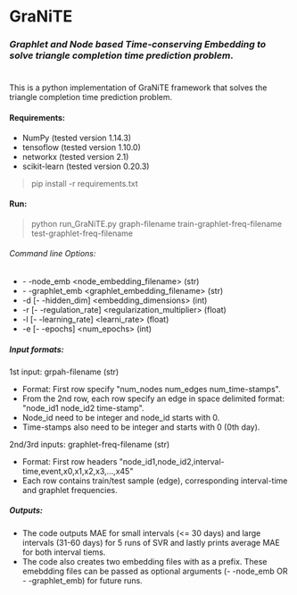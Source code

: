 # GraNiTE 

### *Graphlet and Node based Time-conserving Embedding to solve triangle completion time prediction problem*.
#
#
This is a python implementation of GraNiTE framework that solves the triangle completion time prediction problem.

#### Requirements: 
- NumPy (tested version 1.14.3)
- tensoflow (tested version 1.10.0) 
- networkx (tested version 2.1) 
- scikit-learn (tested version 0.20.3)
> pip install -r requirements.txt

#### Run:

> python run_GraNiTE.py graph-filename train-graphlet-freq-filename test-graphlet-freq-filename 

###### Command line Options:
- \- \-node_emb <node_embedding_filename> (str) 
- \- \-graphlet_emb <graphlet_embedding_filename> (str)
- \-d [\- \-hidden_dim] <embedding_dimensions> (int)
- \-r [\- \-regulation_rate] <regularization_multiplier> (float)
- \-l [\- \-learning_rate] <learni_rate> (float)
- \-e [\- \-epochs] <num_epochs> (int)



##### Input formats:
1st input: grpah-filename (str)
 - Format: First row specify "num_nodes num_edges num_time-stamps". 
 - From the 2nd row, each row specify an edge in space delimited format: "node_id1 node_id2 time-stamp".
 - Node_id need to be integer and node_id starts with 0.
 - Time-stamps also need to be integer and starts with 0 (0th day).

2nd/3rd inputs: graphlet-freq-filename (str)
  - Format: First row headers "node_id1,node_id2,interval-time,event,x0,x1,x2,x3,...,x45"
  - Each row contains train/test sample (edge), corresponding interval-time and graphlet frequencies.

##### Outputs:
- The code outputs MAE for small intervals (<= 30 days) and large intervals (31-60 days) for 5 runs of SVR and lastly prints average MAE for both interval tiems.
- The code also creates two embedding files with <graph-filename> as a prefix. These emebdding files can be passed as optional arguments (\- \-node_emb  OR \- \-graphlet_emb) for future runs.

